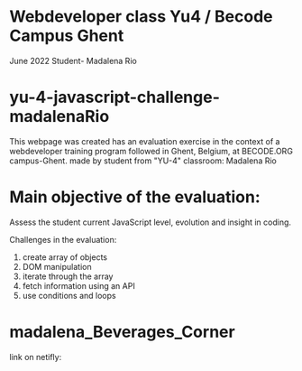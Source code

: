 # Webdeveloper class Yu4 / Becode Campus Ghent

June 2022
Student- Madalena Rio

# yu-4-javascript-challenge-madalenaRio
This webpage was created has an evaluation exercise in the context of a webdeveloper training program followed in Ghent, Belgium, at BECODE.ORG campus-Ghent.
made by student from "YU-4" classroom: Madalena Rio

# Main objective of the evaluation:

 Assess the student current JavaScript level, evolution and insight in coding.

Challenges in the evaluation:

1. create array of objects
2. DOM manipulation
3. iterate through the array
4. fetch information using an API 
5. use conditions and loops

# madalena_Beverages_Corner

link on netifly:


